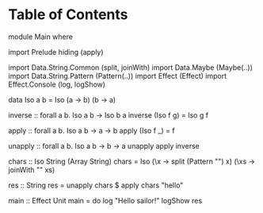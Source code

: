 
# Table of Contents



module Main where

import Prelude hiding (apply)

import Data.String.Common (split, joinWith)
import Data.Maybe (Maybe(..))
import Data.String.Pattern (Pattern(..))
import Effect (Effect)
import Effect.Console (log, logShow)

data Iso a b = Iso (a -> b) (b -> a)

inverse :: forall a b. Iso a b -> Iso b a
inverse (Iso f g) = Iso g f

apply :: forall a b. Iso a b -> a -> b
apply (Iso f \_) = f

unapply :: forall a b. Iso a b -> b -> a
unapply apply  inverse

chars :: Iso String (Array String)
chars = Iso (\x -> split (Pattern "") x) (\xs -> joinWith "" xs)

res :: String
res = unapply chars $ apply chars "hello"

main :: Effect Unit
main = do
  log "Hello sailor!"
  logShow res

